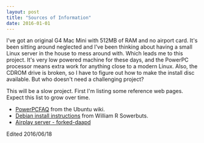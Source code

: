 ```yaml
---
layout: post
title: "Sources of Information"
date: 2016-01-01
---
```


I've got an original G4 Mac Mini with 512MB of RAM and no airport card. It's been sitting around neglected and I've been thinking about having a small Linux server in the house to mess around with. Which leads me to this project. It's very low powered machine for these days, and the PowerPC processor means extra work for anything close to a modern Linux. Also, the CDROM drive is broken, so I have to figure out how to make the install disc available. But who doesn't need a challenging project?

This will be a slow project. First I'm listing some reference web pages. Expect this list to grow over time.

* [PowerPCFAQ](https://wiki.ubuntu.com/PowerPCFAQ) from the Ubuntu wiki.
* [Debian install instructions](http://www.sowerbutts.com/linux-mac-mini/) from William R Sowerbuts.
* [Airplay server - forked-daapd](https://ejurgensen.github.io/forked-daapd/#getting-started)

Edited 2016/06/18